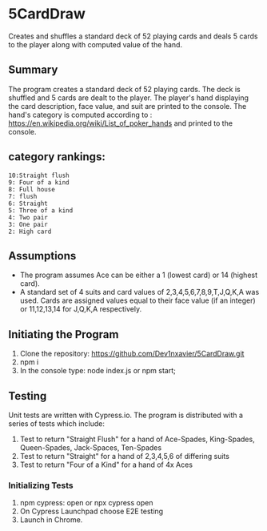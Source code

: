 # 5CardDraw
Creates and shuffles a standard deck of 52 playing cards and deals 5 cards to the player along with computed value of the hand.

## Summary
The program creates a standard deck of 52 playing cards. The deck is shuffled and 5 cards are dealt to the player. The player's hand displaying the card description, face value, and suit are printed to the console. The hand's category is computed according to : https://en.wikipedia.org/wiki/List_of_poker_hands and printed to the console.
        
## category rankings:
    10:Straight flush
    9: Four of a kind
    8: Full house
    7: flush
    6: Straight
    5: Three of a kind
    4: Two pair
    3: One pair
    2: High card   

## Assumptions
- The program assumes Ace can be either a 1 (lowest card) or 14 (highest card).
- A standard set of 4 suits and card values of 2,3,4,5,6,7,8,9,T,J,Q,K,A was used. Cards are assigned values equal to their face value (if an integer) or 11,12,13,14 for J,Q,K,A respectively.    

## Initiating the Program  
1. Clone the repository: https://github.com/Dev1nxavier/5CardDraw.git
2. npm i
3. In the console type: node index.js or npm start;

## Testing  
Unit tests are written with Cypress.io. The program is distributed with a series of tests which include:
1. Test to return "Straight Flush" for a hand of Ace-Spades, King-Spades, Queen-Spades, Jack-Spaces, Ten-Spades
2. Test to return "Straight" for a hand of 2,3,4,5,6 of differing suits
3. Test to return "Four of a Kind" for a hand of 4x Aces

### Initializing Tests
1. npm cypress: open or npx cypress open
2. On Cypress Launchpad choose E2E testing
3. Launch in Chrome.
